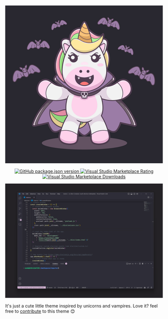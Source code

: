 <p align="center">
  <img src="https://raw.githubusercontent.com/waffleabyssx0x/vscode-theme-unicorn-vampire/master/img/512x512_full.png"/>
</p>

<p align="center">
<a href="https://github.com/waffleabyssx0x/vscode-theme-unicorn-vampire" target="_blank">
<img alt="GitHub package.json version" src="https://img.shields.io/github/package-json/v/waffleabyssx0x/vscode-theme-unicorn-vampire?color=ECD3ED&style=flat-square">
</a>
<a href="https://marketplace.visualstudio.com/items?itemName=wafflefactory2398.vscode-theme-unicorn-vampire&ssr=false#review-details" target="_blank">
<img alt="Visual Studio Marketplace Rating" src="https://img.shields.io/visual-studio-marketplace/r/wafflefactory2398.vscode-theme-unicorn-vampire?color=ECD3ED&style=flat-square">
</a>
<a href="https://marketplace.visualstudio.com/items?itemName=wafflefactory2398.vscode-theme-unicorn-vampire" target="_blank">
<img alt="Visual Studio Marketplace Downloads" src="https://img.shields.io/visual-studio-marketplace/d/wafflefactory2398.vscode-theme-unicorn-vampire?color=ECD3ED">
</a>
</p>

<p align="center">
  <img src="https://raw.githubusercontent.com/waffleabyssx0x/vscode-theme-unicorn-vampire/master/img/screenshot.png"/>
</p>

It's just a cute little theme inspired by unicorns and vampires. Love it? feel free to [contribute](https://github.com/waffleabyssx0x/vscode-theme-unicorn-vampire) to this theme 😊
